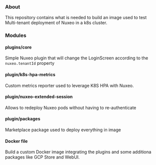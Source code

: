 ### About

This repository contains what is needed to build an image used to test Multi-tenant deployment of Nuxeo in a k8s cluster.

### Modules

#### plugins/core

Simple Nuxeo plugin that will change the LoginScreen according to the `nuxeo.tenantId` property

#### plugin/k8s-hpa-metrics

Custom metrics reporter used to leverage K8S HPA with Nuxeo.

#### plugin/nuxeo-extended-session

Allows to redeploy Nuxeo pods without having to re-authenticate

#### plugin/packages

Marketplace package used to deploy everything in image

#### Docker file

Build a custom Docker image integrating the plugins and some additiona packages like GCP Store and WebUI.

